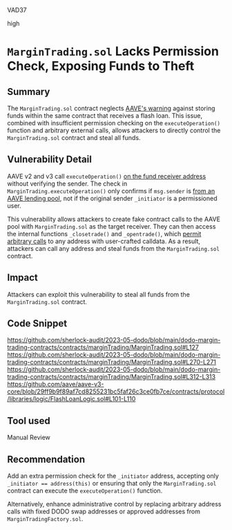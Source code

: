 VAD37

high

# `MarginTrading.sol` Lacks Permission Check, Exposing Funds to Theft

## Summary

The `MarginTrading.sol` contract neglects [AAVE's warning](https://ethereum.stackexchange.com/questions/92391/explain-griefing-attack-on-aave-flash-loan/92457#92457) against storing funds within the same contract that receives a flash loan. 
This issue, combined with insufficient permission checking on the `executeOperation()` function and arbitrary external calls, allows attackers to directly control the `MarginTrading.sol` contract and steal all funds.

## Vulnerability Detail

AAVE v2 and v3 call `executeOperation()` [on the fund receiver address](https://github.com/aave/aave-v3-core/blob/29ff9b9f89af7cd8255231bc5faf26c3ce0fb7ce/contracts/protocol/libraries/logic/FlashLoanLogic.sol#L101-L110) without verifying the sender.
The check in `MarginTrading.executeOperation()` only confirms if `msg.sender` is [from an AAVE lending pool](https://github.com/sherlock-audit/2023-05-dodo/blob/main/dodo-margin-trading-contracts/contracts/marginTrading/MarginTrading.sol#L127), not if the original sender `_initiator` is a permissioned user.

This vulnerability allows attackers to create fake contract calls to the AAVE pool with `MarginTrading.sol` as the target receiver.
They can then access the internal functions `_closetrade()` and `_opentrade()`, which [permit arbitrary calls](https://github.com/sherlock-audit/2023-05-dodo/blob/main/dodo-margin-trading-contracts/contracts/marginTrading/MarginTrading.sol#L270-L271) to any address with user-crafted calldata.
As a result, attackers can call any address and steal funds from the `MarginTrading.sol` contract.

## Impact

Attackers can exploit this vulnerability to steal all funds from the `MarginTrading.sol` contract.

## Code Snippet

<https://github.com/sherlock-audit/2023-05-dodo/blob/main/dodo-margin-trading-contracts/contracts/marginTrading/MarginTrading.sol#L127>
<https://github.com/sherlock-audit/2023-05-dodo/blob/main/dodo-margin-trading-contracts/contracts/marginTrading/MarginTrading.sol#L270-L271>
<https://github.com/sherlock-audit/2023-05-dodo/blob/main/dodo-margin-trading-contracts/contracts/marginTrading/MarginTrading.sol#L312-L313>
<https://github.com/aave/aave-v3-core/blob/29ff9b9f89af7cd8255231bc5faf26c3ce0fb7ce/contracts/protocol/libraries/logic/FlashLoanLogic.sol#L101-L110>

## Tool used

Manual Review

## Recommendation

Add an extra permission check for the `_initiator` address, accepting only `_initiator == address(this)` or ensuring that only the `MarginTrading.sol` contract can execute the `executeOperation()` function.

Alternatively, enhance administrative control by replacing arbitrary address calls with fixed DODO swap addresses or approved addresses from `MarginTradingFactory.sol`.
